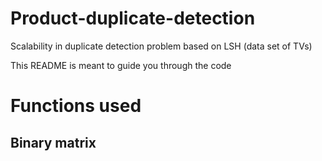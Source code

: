 # Product-duplicate-detection
Scalability in duplicate detection problem based on LSH (data set of TVs)

This README is meant to guide you through the code

# Functions used
## Binary matrix
